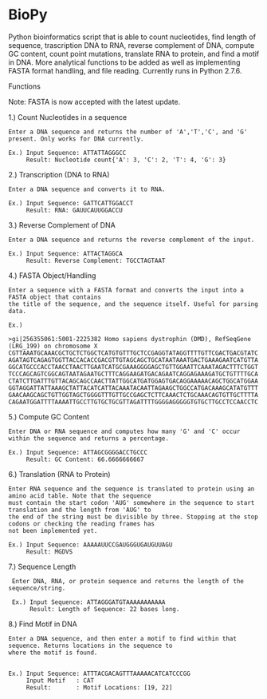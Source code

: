 # BioPy
Python bioinformatics script that is able to count nucleotides, find length of sequence, trascription DNA to RNA, reverse complement of DNA, compute GC content, count point mutations, translate RNA to protein, and find a motif in DNA. More analytical functions to be added as well as implementing FASTA format handling, and file reading. Currently runs in Python 2.7.6.


Functions 

Note: FASTA is now accepted with the latest update.

1.) Count Nucleotides in a sequence

    Enter a DNA sequence and returns the number of 'A','T','C', and 'G' present. Only works for DNA currently.
    
    Ex.) Input Sequence: ATTATTAGGGCC
         Result: Nucleotide count{'A': 3, 'C': 2, 'T': 4, 'G': 3}
         

2.) Transcription (DNA to RNA)
  
    Enter a DNA sequence and converts it to RNA.
    
    Ex.) Input Sequence: GATTCATTGGACCT
         Result: RNA: GAUUCAUUGGACCU
         
         
3.) Reverse Complement of DNA

    Enter a DNA sequence and returns the reverse complement of the input.
    
    Ex.) Input Sequence: ATTACTAGGCA
         Result: Reverse Complement: TGCCTAGTAAT
         
         
4.) FASTA Object/Handling
    
    Enter a sequence with a FASTA format and converts the input into a FASTA object that contains
    the title of the sequence, and the sequence itself. Useful for parsing data.

    Ex.)
    
    >gi|256355061:5001-2225382 Homo sapiens dystrophin (DMD), RefSeqGene (LRG_199) on chromosome X
    CGTTAAATGCAAACGCTGCTCTGGCTCATGTGTTTGCTCCGAGGTATAGGTTTTGTTCGACTGACGTATC
    AGATAGTCAGAGTGGTTACCACACCGACGTTGTAGCAGCTGCATAATAAATGACTGAAAGAATCATGTTA
    GGCATGCCCACCTAACCTAACTTGAATCATGCGAAAGGGGAGCTGTTGGAATTCAAATAGACTTTCTGGT
    TCCCAGCAGTCGGCAGTAATAGAATGCTTTCAGGAAGATGACAGAATCAGGAGAAAGATGCTGTTTTGCA
    CTATCTTGATTTGTTACAGCAGCCAACTTATTGGCATGATGGAGTGACAGGAAAAACAGCTGGCATGGAA
    GGTAGGATTATTAAAGCTATTACATCATTACAAATACAATTAGAAGCTGGCCATGACAAAGCATATGTTT
    GAACAAGCAGCTGTTGGTAGCTGGGGTTTGTTGCCGAGCTCTTCAAACTCTGCAAACAGTGTTGCTTTTA
    CAGAATGGATTTTAAAATTGCCTTGTGCTGCGTTAGATTTTGGGGAGGGGGTGTGCTTGCCTCCAACCTC
          

5.) Compute GC Content

    Enter DNA or RNA sequence and computes how many 'G' and 'C' occur within the sequence and returns a percentage.
    
    Ex.) Input Sequence: ATTAGCGGGGACCTGCCC
         Result: GC Content: 66.6666666667
         
         
6.) Translation (RNA to Protein)

    Enter RNA sequence and the sequence is translated to protein using an amino acid table. Note that the sequence 
    must contain the start codon 'AUG' somewhere in the sequence to start translation and the length from 'AUG' to
    the end of the string must be divisible by three. Stopping at the stop codons or checking the reading frames has
    not been implemented yet.
    
    Ex.) Input Sequence: AAAAAUUCCGAUGGGUGAUGUUAGU
         Result: MGDVS
         
         
7.) Sequence Length
 
     Enter DNA, RNA, or protein sequence and returns the length of the sequence/string.
     
     Ex.) Input Sequence: ATTAGGGATGTAAAAAAAAAAA
          Result: Length of Sequence: 22 bases long.
          
          
          
8.) Find Motif in DNA

    Enter a DNA sequence, and then enter a motif to find within that sequence. Returns locations in the sequence to 
    where the motif is found.
    
    
    Ex.) Input Sequence: ATTTACGACAGTTTAAAAACATCATCCCGG
         Input Motif   : CAT
         Result:       : Motif Locations: [19, 22]

